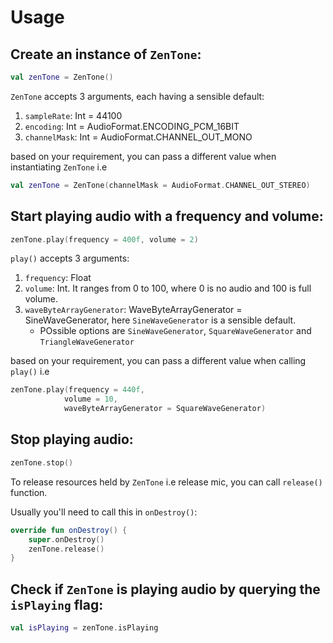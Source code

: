 # Usage

## Create an instance of `ZenTone`:

```kt
val zenTone = ZenTone()
```

`ZenTone` accepts 3 arguments, each having a sensible default:

1. `sampleRate`: Int = 44100
2. `encoding`: Int = AudioFormat.ENCODING_PCM_16BIT
3. `channelMask`: Int = AudioFormat.CHANNEL_OUT_MONO

based on your requirement, you can pass a different value when instantiating `ZenTone` i.e

```kt
val zenTone = ZenTone(channelMask = AudioFormat.CHANNEL_OUT_STEREO)
```

## Start playing audio with a frequency and volume:

```kt
zenTone.play(frequency = 400f, volume = 2)
```

`play()` accepts 3 arguments:

1. `frequency`: Float
2. `volume`: Int. It ranges from 0 to 100, where 0 is no audio and 100 is full volume.
3. `waveByteArrayGenerator`: WaveByteArrayGenerator = SineWaveGenerator, here `SineWaveGenerator` is a sensible default.
   - POssible options are `SineWaveGenerator`, `SquareWaveGenerator` and `TriangleWaveGenerator`

based on your requirement, you can pass a different value when calling `play()` i.e

```kt
zenTone.play(frequency = 440f,
            volume = 10,
            waveByteArrayGenerator = SquareWaveGenerator)
```

## Stop playing audio:

```kt
zenTone.stop()
```

To release resources held by `ZenTone` i.e release mic, you can call `release()` function.

Usually you'll need to call this in `onDestroy()`:

```kt
override fun onDestroy() {
    super.onDestroy()
    zenTone.release()
}
```

## Check if `ZenTone` is playing audio by querying the `isPlaying` flag:

```kt
val isPlaying = zenTone.isPlaying
```
